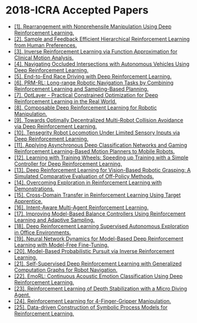 # 2018-ICRA Accepted Papers

 - [[1]. Rearrangement with Nonprehensile Manipulation Using Deep Reinforcement Learning.](https://doi.org/10.1109/ICRA.2018.8462863)
 - [[2]. Sample and Feedback Efficient Hierarchical Reinforcement Learning from Human Preferences.](https://doi.org/10.1109/ICRA.2018.8460907)
 - [[3]. Inverse Reinforcement Learning via Function Approximation for Clinical Motion Analysis.](https://doi.org/10.1109/ICRA.2018.8460563)
 - [[4]. Navigating Occluded Intersections with Autonomous Vehicles Using Deep Reinforcement Learning.](https://doi.org/10.1109/ICRA.2018.8461233)
 - [[5]. End-to-End Race Driving with Deep Reinforcement Learning.](https://doi.org/10.1109/ICRA.2018.8460934)
 - [[6]. PRM-RL: Long-range Robotic Navigation Tasks by Combining Reinforcement Learning and Sampling-Based Planning.](https://doi.org/10.1109/ICRA.2018.8461096)
 - [[7]. OptLayer - Practical Constrained Optimization for Deep Reinforcement Learning in the Real World.](https://doi.org/10.1109/ICRA.2018.8460547)
 - [[8]. Composable Deep Reinforcement Learning for Robotic Manipulation.](https://doi.org/10.1109/ICRA.2018.8460756)
 - [[9]. Towards Optimally Decentralized Multi-Robot Collision Avoidance via Deep Reinforcement Learning.](https://doi.org/10.1109/ICRA.2018.8461113)
 - [[10]. Tensegrity Robot Locomotion Under Limited Sensory Inputs via Deep Reinforcement Learning.](https://doi.org/10.1109/ICRA.2018.8463144)
 - [[11]. Applying Asynchronous Deep Classification Networks and Gaming Reinforcement Learning-Based Motion Planners to Mobile Robots.](https://doi.org/10.1109/ICRA.2018.8460798)
 - [[12]. Learning with Training Wheels: Speeding up Training with a Simple Controller for Deep Reinforcement Learning.](https://doi.org/10.1109/ICRA.2018.8461203)
 - [[13]. Deep Reinforcement Learning for Vision-Based Robotic Grasping: A Simulated Comparative Evaluation of Off-Policy Methods.](https://doi.org/10.1109/ICRA.2018.8461039)
 - [[14]. Overcoming Exploration in Reinforcement Learning with Demonstrations.](https://doi.org/10.1109/ICRA.2018.8463162)
 - [[15]. Cross-Domain Transfer in Reinforcement Learning Using Target Apprentice.](https://doi.org/10.1109/ICRA.2018.8462977)
 - [[16]. Intent-Aware Multi-Agent Reinforcement Learning.](https://doi.org/10.1109/ICRA.2018.8463211)
 - [[17]. Improving Model-Based Balance Controllers Using Reinforcement Learning and Adaptive Sampling.](https://doi.org/10.1109/ICRA.2018.8463209)
 - [[18]. Deep Reinforcement Learning Supervised Autonomous Exploration in Office Environments.](https://doi.org/10.1109/ICRA.2018.8463213)
 - [[19]. Neural Network Dynamics for Model-Based Deep Reinforcement Learning with Model-Free Fine-Tuning.](https://doi.org/10.1109/ICRA.2018.8463189)
 - [[20]. Model-Based Probabilistic Pursuit via Inverse Reinforcement Learning.](https://doi.org/10.1109/ICRA.2018.8463196)
 - [[21]. Self-Supervised Deep Reinforcement Learning with Generalized Computation Graphs for Robot Navigation.](https://doi.org/10.1109/ICRA.2018.8460655)
 - [[22]. EmoRL: Continuous Acoustic Emotion Classification Using Deep Reinforcement Learning.](https://doi.org/10.1109/ICRA.2018.8461058)
 - [[23]. Reinforcement Learning of Depth Stabilization with a Micro Diving Agent.](https://doi.org/10.1109/ICRA.2018.8461137)
 - [[24]. Reinforcement Learning for 4-Finger-Gripper Manipulation.](https://doi.org/10.1109/ICRA.2018.8461153)
 - [[25]. Data-driven Construction of Symbolic Process Models for Reinforcement Learning.](https://doi.org/10.1109/ICRA.2018.8461182)
